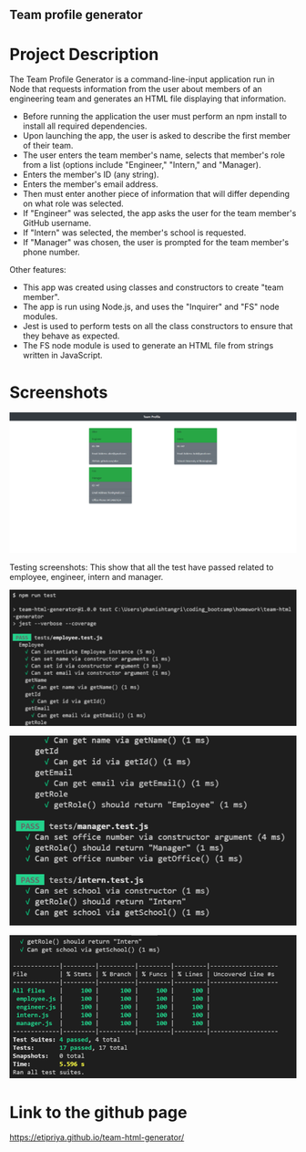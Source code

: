 ## Team profile generator

# Project Description

The Team Profile Generator is a command-line-input application run in Node that requests information from the user about members of an engineering team and generates an HTML file displaying that information.

- Before running the application the user must perform an npm install to install all required dependencies.
- Upon launching the app, the user is asked to describe the first member of their team.
- The user enters the team member's name, selects that member's role from a list (options include "Engineer," "Intern," and "Manager).
- Enters the member's ID (any string).
- Enters the member's email address.
- Then must enter another piece of information that will differ depending on what role was selected.
- If "Engineer" was selected, the app asks the user for the team member's GitHub username.
- If "Intern" was selected, the member's school is requested.
- If "Manager" was chosen, the user is prompted for the team member's phone number.

Other features:

- This app was created using classes and constructors to create "team member".
- The app is run using Node.js, and uses the "Inquirer" and "FS" node modules.
- Jest is used to perform tests on all the class constructors to ensure that they behave as expected.
- The FS node module is used to generate an HTML file from strings written in JavaScript.

# Screenshots

![image](src/images/team-profile-generator.png)

Testing screenshots: This show that all the test have passed related to employee, engineer, intern and manager.

![image](src/images/test.png)

![image](./src/images/test2.png)

![image](./src/images/test3.png)

# Link to the github page

https://etipriya.github.io/team-html-generator/
